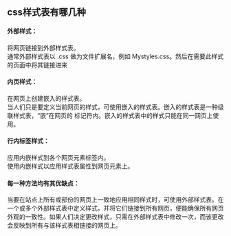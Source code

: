 ## css样式表有哪几种

#### 外部样式：
将网页链接到外部样式表。<br>
通常外部样式表以 .css 做为文件扩展名，例如 Mystyles.css。然后在需要此样式的页面中将其链接进来
#### 内页样式：
在网页上创建嵌入的样式表。<br>
当人们只是要定义当前网页的样式，可使用嵌入的样式表。嵌入的样式表是一种级联样式表，“嵌”在网页的 <HEAD> 标记符内。嵌入的样式表中的样式只能在同一网页上使用。
#### 行内标签样式：
应用内嵌样式到各个网页元素标签内。<br>
使用内嵌样式以应用样式表属性到网页元素上。
#### 每一种方法均有其优缺点：
当要在站点上所有或部份的网页上一致地应用相同样式时，可使用外部样式表。在一个或多个外部样式表中定义样式，并将它们链接到所有网页，便能确保所有网页外观的一致性。如果人们决定更改样式，只需在外部样式表中修改一次，而该更改会反映到所有与该样式表相链接的网页上。
